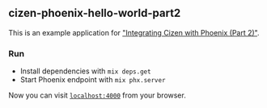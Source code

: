 ## cizen-phoenix-hello-world-part2

This is an example application for ["Integrating Cizen with Phoenix (Part 2)"](https://medium.com/cizen/integrating-cizen-with-phoenix-part-2-f2260859391).

### Run

  * Install dependencies with `mix deps.get`
  * Start Phoenix endpoint with `mix phx.server`

Now you can visit [`localhost:4000`](http://localhost:4000) from your browser.

